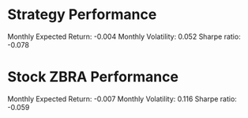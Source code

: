 # Strategy Performance
Monthly Expected Return: -0.004
Monthly Volatility: 0.052
Sharpe ratio: -0.078
# Stock ZBRA Performance
Monthly Expected Return: -0.007
Monthly Volatility: 0.116
Sharpe ratio: -0.059
